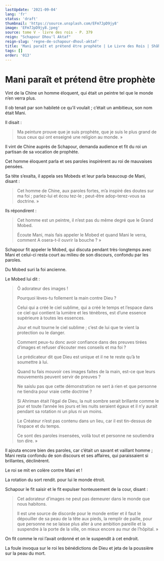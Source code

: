 ```yaml
---
lastUpdate: '2021-09-04'
lang: 'fr'
status: 'draft'
thumbnail: 'https://source.unsplash.com/EFm7JpD9jy8'
image: 'EFm7JpD9jy8.jpeg'
source: tome V - livre des rois - P. 379
reign: "Schapour Dhou'l Aktaf"
reign-slug: 'regne-de-schapour-dhoul-aktaf'
title: 'Mani paraît et prétend être prophète | Le Livre des Rois | Shâhnâmeh'
tags: []
order: '013'
---
```


<!-- LTeX: language=fr -->

# Mani paraît et prétend être prophète

Vint de la Chine un homme éloquent, qui était un peintre tel que le monde n’en verra plus.

Il ob tenait par son habileté ce qu’il voulait ; c’était un ambitieux, son nom était Mani.

Il disait :

> Ma peinture prouve que je suis prophète, que je suis le plus grand de tous ceux qui ont enseigné une religion au monde. »

Il vint de Chine auprès de Schapour, demanda audience et fit du roi un partisan de sa vocation de prophète.

Cet homme éloquent parla et ses paroles inspirèrent au roi de mauvaises pensées.

Sa tête s’exalta, il appela ses Mobeds et leur parla beaucoup de Mani, disant :

> Cet homme de Chine, aux paroles fortes, m’a inspiré des doutes sur ma foi ; parlez-lui et écou tez-le ; peut-être adop-terez-vous sa doctrine. »

Ils répondirent :

> Cet homme est un peintre, il n’est pas du même degré que le Grand Mobed.
>
> Écoute Mani, mais fais appeler le Mobed et quand Mani le verra, comment A osera-t-il ouvrir la bouche ? »

Schapour fit appeler le Mobed, qui discuta pendant très-longtemps avec Mani et celui-ci resta court au milieu de son discours, confondu par les paroles.

Du Mobed suri la foi ancienne.

Le Mobed lui dit :

> Ô adorateur des images !
>
> Pourquoi lèves-tu follement la main contre Dieu ?
>
> Celui qui a créé le ciel sublime, qui a créé le temps et l’espace dans ce ciel qui contient la lumière et les ténèbres, est d’une essence supérieure à toutes les essences.
>
> Jour et nuit tourne le ciel sublime ; c’est de lui que te vient la protection ou le danger.
>
> Comment peux-tu donc avoir confiance dans des preuves tirées d’images et refuser d’écouter mes conseils et ma foi ?
>
> Le prédicateur dit que Dieu est unique et il ne te reste qu’à te soumettre à lui.
>
> Quand tu fais mouvoir ces images faites de la main, est-ce que leurs mouvements peuvent servir de preuves ?
>
> Ne saislu pas que cette démonstration ne sert à rien et que personne ne tiendra pour vraie cette doctrine ?
>
> Si Ahriman était l’égal de Dieu, la nuit sombre serait brillante comme le jour et toute l’année les jours et les nuits seraient égaux et il n’y aurait pendant sa rotation ni un plus ni un moins.
>
> Le Créateur n’est pas contenu dans un lieu, car il est tin-dessus de l’espace et du temps.
>
> Ce sont des paroles insensées, voilà tout et personne ne soutiendra ton dire. »

Il ajouta encore bien des paroles, car c’était un savant et vaillant homme ; Mani resta confondu de son discours et ses affaires, qui paraissaient si brillantes, déclinèrent.

Le roi se mit en colère contre Mani et !

La rotation du sort rendit. pour lui le monde étroit.

Schapour le fit saisir et le fit expulser honteusement de la cour, disant :

> Cet adorateur d’images ne peut pas demeurer dans le monde que nous habitons.
>
> Il est une source de discorde pour le monde entier et il faut le dépouiller de sa peau de la tête aux pieds, la remplir de paille, pour que personne ne se laisse plus aller à une ambition pareille et la suspendre à la porte de la ville, on mieux encore au mur de l’hôpital. »

On fit comme le roi l’avait ordonné et on le suspendit à cet endroit.

La foule invoqua sur le roi les bénédictions de Dieu et jeta de la poussière sur la peau du mort.
